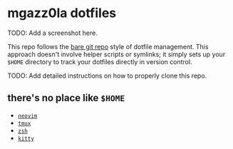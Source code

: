 # mgazz0la dotfiles

TODO: Add a screenshot here.

This repo follows the [bare git repo](https://www.atlassian.com/git/tutorials/dotfiles) style of dotfile management. This approach
doesn't involve helper scripts or symlinks; it simply sets up your `$HOME`
directory to track your dotfiles directly in version control.

TODO: Add detailed instructions on how to properly clone this repo.

## there's no place like `$HOME`

- [`neovim`](.config/nvim)
- [`tmux`](.config/tmux)
- [`zsh`](.config/zsh)
- [`kitty`](.config/kitty)
